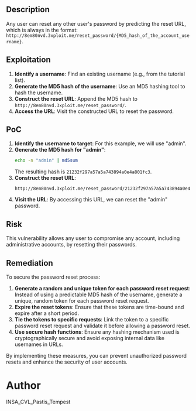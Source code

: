 ## Description
Any user can reset any other user's password by predicting the reset URL, which is always in the format: `http://8em80nvd.3xploit.me/reset_password/{MD5_hash_of_the_account_username}`.

## Exploitation
1. **Identify a username**: Find an existing username (e.g., from the tutorial list).
2. **Generate the MD5 hash of the username**: Use an MD5 hashing tool to hash the username.
3. **Construct the reset URL**: Append the MD5 hash to `http://8em80nvd.3xploit.me/reset_password/`.
4. **Access the URL**: Visit the constructed URL to reset the password.

## PoC
1. **Identify the username to target**: For this example, we will use "admin".
2. **Generate the MD5 hash for "admin"**:
   ```bash
   echo -n "admin" | md5sum
   ```
   The resulting hash is `21232f297a57a5a743894a0e4a801fc3`.
3. **Construct the reset URL**: 
   ```
   http://8em80nvd.3xploit.me/reset_password/21232f297a57a5a743894a0e4a801fc3
   ```
4. **Visit the URL**: By accessing this URL, we can reset the "admin" password.

## Risk
This vulnerability allows any user to compromise any account, including administrative accounts, by resetting their passwords.

## Remediation
To secure the password reset process:
1. **Generate a random and unique token for each password reset request**: Instead of using a predictable MD5 hash of the username, generate a unique, random token for each password reset request.
2. **Expire the reset tokens**: Ensure that these tokens are time-bound and expire after a short period.
3. **Tie the tokens to specific requests**: Link the token to a specific password reset request and validate it before allowing a password reset.
4. **Use secure hash functions**: Ensure any hashing mechanism used is cryptographically secure and avoid exposing internal data like usernames in URLs.

By implementing these measures, you can prevent unauthorized password resets and enhance the security of user accounts.

# Author
INSA_CVL_Pastis_Tempest